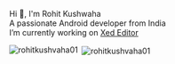 Hi 👋, I'm Rohit Kushwaha <br>
A passionate Android developer from India <br>
 I’m currently working on [Xed Editor](https://github.com/RohitKushvaha01/Xed-Editor)

<p><img align="left" src="https://github-readme-stats.vercel.app/api/top-langs?username=rohitkushvaha01&show_icons=true&locale=en&layout=compact&theme=dark" alt="rohitkushvaha01" /></p>

<p>&nbsp;<img align="center" src="https://github-readme-stats.vercel.app/api?username=rohitkushvaha01&show_icons=true&locale=en&theme=dark" alt="rohitkushvaha01" /></p>
